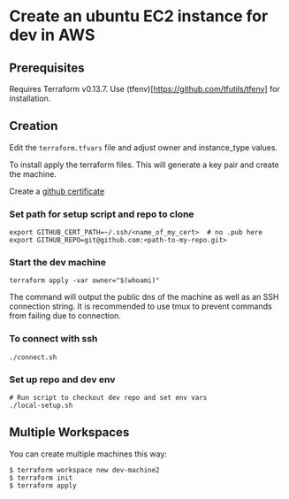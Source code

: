 # Create an ubuntu EC2 instance for dev in AWS 

## Prerequisites 
Requires Terraform v0.13.7. Use (tfenv)[https://github.com/tfutils/tfenv] for installation.

## Creation
Edit the `terraform.tfvars` file and adjust owner and instance_type values.

To install apply the terraform files. This will generate a key pair and create the machine.

Create a [github certificate](https://docs.github.com/en/enterprise-server@3.2/authentication/connecting-to-github-with-ssh/generating-a-new-ssh-key-and-adding-it-to-the-ssh-agent)

### Set path for setup script and repo to clone

``` shell
export GITHUB_CERT_PATH=~/.ssh/<name_of_my_cert>  # no .pub here
export GITHUB_REPO=git@github.com:<path-to-my-repo.git>
```

### Start the dev machine

``` shell
terraform apply -var owner="$(whoami)"
```

The command will output the public dns of the machine as well as an SSH connection string. It is recommended to use tmux to prevent commands from failing due to connection.

### To connect with ssh

``` shell
./connect.sh
```

### Set up repo and dev env

``` shell
# Run script to checkout dev repo and set env vars
./local-setup.sh
```

## Multiple Workspaces
You can create multiple machines this way:

```
$ terraform workspace new dev-machine2
$ terraform init
$ terraform apply
```
